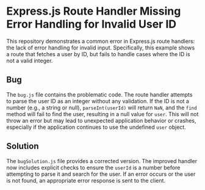 # Express.js Route Handler Missing Error Handling for Invalid User ID

This repository demonstrates a common error in Express.js route handlers: the lack of error handling for invalid input. Specifically, this example shows a route that fetches a user by ID, but fails to handle cases where the ID is not a valid integer.

## Bug

The `bug.js` file contains the problematic code.  The route handler attempts to parse the user ID as an integer without any validation.  If the ID is not a number (e.g., a string or null), `parseInt(userId)` will return `NaN`, and the `find` method will fail to find the user, resulting in a null value for `user`.  This will not throw an error but may lead to unexpected application behavior or crashes, especially if the application continues to use the undefined `user` object.

## Solution

The `bugSolution.js` file provides a corrected version.  The improved handler now includes explicit checks to ensure the `userId` is a number before attempting to parse it and search for the user. If an error occurs or the user is not found, an appropriate error response is sent to the client.